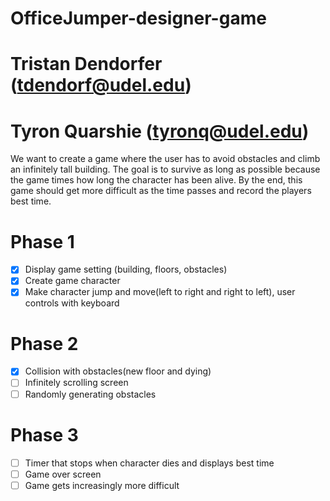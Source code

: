 # OfficeJumper-designer-game
# Tristan Dendorfer (tdendorf@udel.edu)
# Tyron Quarshie (tyronq@udel.edu)

We want to create a game where the user has to avoid obstacles and climb an infinitely 
tall building. The goal is to survive as long as possible because the game times how long the 
character has been alive. By the end, this game should get more difficult as the time passes and
record the players best time.

# Phase 1
- [x] Display game setting (building, floors, obstacles)
- [x] Create game character
- [x] Make character jump and move(left to right and right to left), user controls with keyboard

# Phase 2
- [x] Collision with obstacles(new floor and dying)
- [ ] Infinitely scrolling screen
- [ ] Randomly generating obstacles

# Phase 3
- [ ] Timer that stops when character dies and displays best time
- [ ] Game over screen
- [ ] Game gets increasingly more difficult